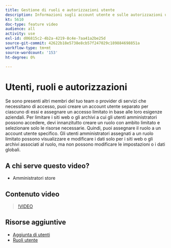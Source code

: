 ```yaml
---
title: Gestione di ruoli e autorizzazioni utente
description: Informazioni sugli account utente e sulle autorizzazioni utilizzate per controllare l'accesso a [!DNL Commerce] e archivia i dati nel sito Web in Admin.
kt: 5610
doc-type: feature video
audience: all
activity: use
exl-id: d06815c2-4b2a-4219-8c4e-7aa41a2be25d
source-git-commit: 42622b18e5738e8cb57f247029c189884698851a
workflow-type: tm+mt
source-wordcount: '153'
ht-degree: 0%

---
```


# Utenti, ruoli e autorizzazioni

Se sono presenti altri membri del tuo team o provider di servizi che necessitano di accesso, puoi creare un account utente separato per ciascuno di essi e assegnare un accesso limitato in base alle loro esigenze aziendali. Per limitare i siti web o gli archivi a cui gli utenti amministratori possono accedere, devi innanzitutto creare un ruolo con ambito limitato e selezionare solo le risorse necessarie. Quindi, puoi assegnare il ruolo a un account utente specifico. Gli utenti amministratori assegnati a un ruolo limitato possono visualizzare e modificare i dati solo per i siti web o gli archivi associati al ruolo, ma non possono modificare le impostazioni o i dati globali.

## A chi serve questo video?

- Amministratori store

## Contenuto video

>[!VIDEO](https://video.tv.adobe.com/v/343654?quality=12&learn=on)

## Risorse aggiuntive

- [Aggiunta di utenti](https://docs.magento.com/user-guide/system/permissions-users-all.html)
- [Ruoli utente](https://docs.magento.com/user-guide/system/permissions-user-roles.html)
